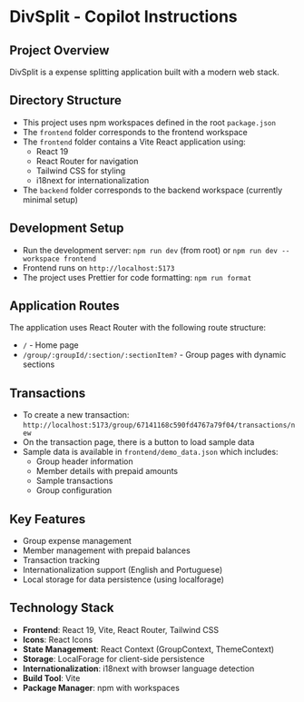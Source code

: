 # DivSplit - Copilot Instructions

## Project Overview
DivSplit is a expense splitting application built with a modern web stack.

## Directory Structure
- This project uses npm workspaces defined in the root `package.json`
- The `frontend` folder corresponds to the frontend workspace
- The `frontend` folder contains a Vite React application using:
  - React 19
  - React Router for navigation
  - Tailwind CSS for styling
  - i18next for internationalization
- The `backend` folder corresponds to the backend workspace (currently minimal setup)

## Development Setup
- Run the development server: `npm run dev` (from root) or `npm run dev --workspace frontend`
- Frontend runs on `http://localhost:5173`
- The project uses Prettier for code formatting: `npm run format`

## Application Routes
The application uses React Router with the following route structure:
- `/` - Home page
- `/group/:groupId/:section/:sectionItem?` - Group pages with dynamic sections

## Transactions
- To create a new transaction: `http://localhost:5173/group/67141168c590fd4767a79f04/transactions/new`
- On the transaction page, there is a button to load sample data
- Sample data is available in `frontend/demo_data.json` which includes:
  - Group header information
  - Member details with prepaid amounts
  - Sample transactions
  - Group configuration

## Key Features
- Group expense management
- Member management with prepaid balances
- Transaction tracking
- Internationalization support (English and Portuguese)
- Local storage for data persistence (using localforage)

## Technology Stack
- **Frontend**: React 19, Vite, React Router, Tailwind CSS
- **Icons**: React Icons
- **State Management**: React Context (GroupContext, ThemeContext)  
- **Storage**: LocalForage for client-side persistence
- **Internationalization**: i18next with browser language detection
- **Build Tool**: Vite
- **Package Manager**: npm with workspaces
